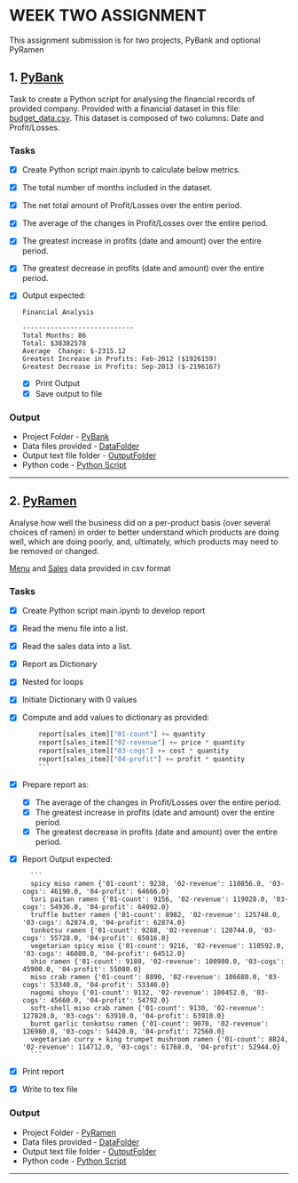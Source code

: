 # WEEK TWO ASSIGNMENT

This assignment submission is for two projects, PyBank and optional PyRamen

## 1. [PyBank](./PyBank)

Task to create a Python script for analysing the financial records of provided company. Provided with a financial dataset in this file: [budget_data.csv](PyBank/Resources/budget_data.csv). This dataset is composed of two columns: Date and Profit/Losses.

### Tasks

- [x] Create Python script main.ipynb to calculate below metrics.

- [x] The total number of months included in the dataset.
- [x] The net total amount of Profit/Losses over the entire period.
- [x] The average of the changes in Profit/Losses over the entire period.
- [x] The greatest increase in profits (date and amount) over the entire period.
- [x] The greatest decrease in profits (date and amount) over the entire period.
- [x] Output expected:

   ```text
  Financial Analysis

  ----------------------------
  Total Months: 86
  Total: $38382578
  Average  Change: $-2315.12
  Greatest Increase in Profits: Feb-2012 ($1926159)
  Greatest Decrease in Profits: Sep-2013 ($-2196167)

  ```

  - [x] Print Output
  - [x] Save output to file
  
### Output

- Project Folder - [PyBank](./PyBank)
- Data files provided - [DataFolder](./PyBank/data_files)
- Output text file folder  - [OutputFolder](./PyBank/output_files)
- Python code - [Python Script](./PyBank/main.ipynb)

---

## 2. [PyRamen](./PyRamen)

Analyse how well the business did on a per-product basis (over several choices of ramen) in order to better understand which products are doing well, which are doing poorly, and, ultimately, which products may need to be removed or changed.

[Menu](./PyRamen/data_files/menu_data.csv) and [Sales](./PyRamen/data_files/sales_data.csv) data provided in csv format

### Tasks

- [x] Create Python script main.ipynb to develop report
- [x] Read the menu file into a list.
- [x] Read the sales data into a list.
- [x] Report as Dictionary
- [x] Nested for loops
- [x] Initiate Dictionary with 0 values 
- [x] Compute and add values to dictionary as provided:
  ```python
      report[sales_item]["01-count"] += quantity
      report[sales_item]["02-revenue"] += price * quantity
      report[sales_item]["03-cogs"] += cost * quantity
      report[sales_item]["04-profit"] += profit * quantity
      ```

- [x] Prepare report as:
    - [x] The average of the changes in Profit/Losses over the entire period.
    - [x] The greatest increase in profits (date and amount) over the entire period.
    - [x] The greatest decrease in profits (date and amount) over the entire period.
- [x] Report Output expected:

        ```
        spicy miso ramen {'01-count': 9238, '02-revenue': 110856.0, '03-cogs': 46190.0, '04-profit': 64666.0}
        tori paitan ramen {'01-count': 9156, '02-revenue': 119028.0, '03-cogs': 54936.0, '04-profit': 64092.0}
        truffle butter ramen {'01-count': 8982, '02-revenue': 125748.0, '03-cogs': 62874.0, '04-profit': 62874.0}
        tonkotsu ramen {'01-count': 9288, '02-revenue': 120744.0, '03-cogs': 55728.0, '04-profit': 65016.0}
        vegetarian spicy miso {'01-count': 9216, '02-revenue': 110592.0, '03-cogs': 46080.0, '04-profit': 64512.0}
        shio ramen {'01-count': 9180, '02-revenue': 100980.0, '03-cogs': 45900.0, '04-profit': 55080.0}
        miso crab ramen {'01-count': 8890, '02-revenue': 106680.0, '03-cogs': 53340.0, '04-profit': 53340.0}
        nagomi shoyu {'01-count': 9132, '02-revenue': 100452.0, '03-cogs': 45660.0, '04-profit': 54792.0}
        soft-shell miso crab ramen {'01-count': 9130, '02-revenue': 127820.0, '03-cogs': 63910.0, '04-profit': 63910.0}
        burnt garlic tonkotsu ramen {'01-count': 9070, '02-revenue': 126980.0, '03-cogs': 54420.0, '04-profit': 72560.0}
        vegetarian curry + king trumpet mushroom ramen {'01-count': 8824, '02-revenue': 114712.0, '03-cogs': 61768.0, '04-profit': 52944.0}
        ```

- [x] Print report
- [x] Write to tex file

### Output
- Project Folder - [PyRamen](./PyRamen)
- Data files provided - [DataFolder](./PyRamen/data_files)
- Output text file folder  - [OutputFolder](./PyRamen/output_files/)
- Python code - [Python Script](./PyRamen/main.ipynb)

---